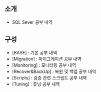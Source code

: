## 소개
- SQL Sever 공부 내역

## 구성
- [BASE] : 기본 공부 내역
- [Migration] : 마이그레이션 공부 내역
- [Monitoring] : 모니터링 공부 내역
- [Recover&BackUp] : 복원 및 백업 공부 내역
- [Scripts] : 검증 관련 스크립트 공부 내역
- [Tuning] : 튜닝 공부 내역
